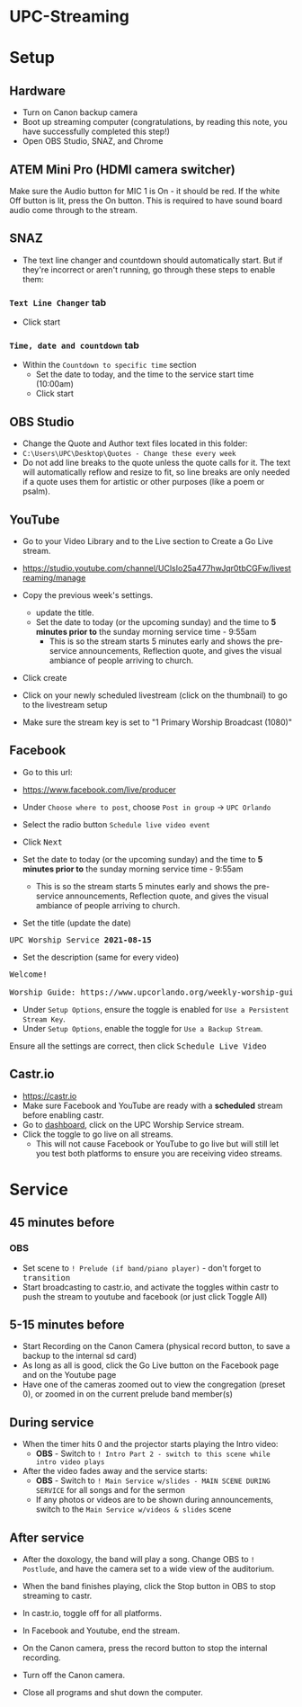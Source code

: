 # UPC-Streaming

# Setup

## Hardware 
* Turn on Canon backup camera
* Boot up streaming computer (congratulations, by reading this note, you have successfully completed this step!)
* Open OBS Studio, SNAZ, and Chrome

## ATEM Mini Pro (HDMI camera switcher) 
Make sure the Audio button for MIC 1 is On - it should be red. If the white Off button is lit, press the On button. This is required to have sound board audio come through to the stream.

## SNAZ 
* The text line changer and countdown should automatically start. But if they're incorrect or aren't running, go through these steps to enable them:

### `Text Line Changer` tab 
* Click start

### `Time, date and countdown` tab
* Within the `Countdown to specific time` section
  * Set the date to today, and the time to the service start time (10:00am)
  * Click start

## OBS Studio 

* Change the Quote and Author text files located in this folder:
* `C:\Users\UPC\Desktop\Quotes - Change these every week`
* Do not add line breaks to the quote unless the quote calls for it. The text will automatically reflow and resize to fit, so line breaks are only needed if a quote uses them for artistic or other purposes (like a poem or psalm).


## YouTube 
* Go to your Video Library and to the Live section to Create a Go Live stream.
* https://studio.youtube.com/channel/UClsIo25a477hwJqr0tbCGFw/livestreaming/manage

* Copy the previous week's settings.
  * update the title.
  * Set the date to today (or the upcoming sunday) and the time to **5 minutes prior to** the sunday morning service time - 9:55am
    * This is so the stream starts 5 minutes early and shows the pre-service announcements, Reflection quote, and gives the visual ambiance of people arriving to church.
* Click create
* Click on your newly scheduled livestream (click on the thumbnail) to go to the livestream setup
* Make sure the stream key is set to "1 Primary Worship Broadcast (1080)"

## Facebook

* Go to this url:
* https://www.facebook.com/live/producer

* Under `Choose where to post`, choose `Post in group` -> `UPC Orlando`
* Select the radio button `Schedule live video event`
* Click <kbd>Next</kbd>

* Set the date to today (or the upcoming sunday) and the time to **5 minutes prior to** the sunday morning service time - 9:55am
  * This is so the stream starts 5 minutes early and shows the pre-service announcements, Reflection quote, and gives the visual ambiance of people arriving to church.

* Set the title (update the date)
<pre>
UPC Worship Service <b>2021-08-15</b>
</pre>

* Set the description (same for every video)
<pre>
Welcome!

Worship Guide: https://www.upcorlando.org/weekly-worship-guides
</pre>

* Under `Setup Options`, ensure the toggle is enabled for `Use a Persistent Stream Key`.
* Under `Setup Options`, enable the toggle for `Use a Backup Stream`.

Ensure all the settings are correct, then click <kbd>Schedule Live Video</kbd>

## Castr.io 
* https://castr.io
* Make sure Facebook and YouTube are ready with a **scheduled** stream before enabling castr.
* Go to [dashboard](https://castr.io/app/dashboard), click on the UPC Worship Service stream.
* Click the toggle to go live on all streams. 
  * This will not cause Facebook or YouTube to go live but will still let you test both platforms to ensure you are receiving video streams.


# Service

## 45 minutes before
### OBS
* Set scene to `! Prelude (if band/piano player)` - don't forget to <kbd>transition</kbd>
* Start broadcasting to castr.io, and activate the toggles within castr to push the stream to youtube and facebook (or just click Toggle All)


## 5-15 minutes before
* Start Recording on the Canon Camera (physical record button, to save a backup to the internal sd card)
* As long as all is good, click the Go Live button on the Facebook page and on the Youtube page
* Have one of the cameras zoomed out to view the congregation (preset 0), or zoomed in on the current prelude band member(s)

## During service
* When the timer hits 0 and the projector starts playing the Intro video:
  * **OBS** - Switch to `! Intro Part 2 - switch to this scene while intro video plays`
* After the video fades away and the service starts:
  * **OBS** - Switch to `! Main Service w/slides - MAIN SCENE DURING SERVICE` for all songs and for the sermon
  * If any photos or videos are to be shown during announcements, switch to the `Main Service w/videos & slides` scene

## After service
* After the doxology, the band will play a song. Change OBS to `! Postlude`, and have the camera set to a wide view of the auditorium.
* When the band finishes playing, click the Stop button in OBS to stop streaming to castr.

* In castr.io, toggle off for all platforms.
* In Facebook and Youtube, end the stream.
* On the Canon camera, press the record button to stop the internal recording.
* Turn off the Canon camera.
* Close all programs and shut down the computer.

